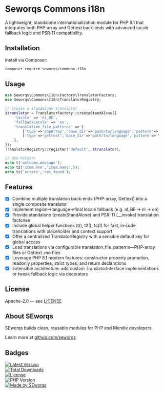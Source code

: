 # Seworqs Commons i18n

A lightweight, standalone internationalization module for PHP 8.1 that integrates both PHP‑array and Gettext back‑ends with advanced locale fallback logic and PSR‑11 compatibility.

## Installation

Install via Composer:

```bash
composer require seworqs/commons-i18n
```

## Usage
```php
use Seworqs\Commons\I18n\Factory\TranslatorFactory;
use Seworqs\Commons\I18n\TranslatorRegistry;

// Create a standalone translator
$translator = TranslatorFactory::createStandAlone([
    'locale' => 'nl_BE',
    'fallbackLocale' => 'en',
    'translation_file_patterns' => [
        ['type'=>'phpArray','base_dir'=>'path/to/language','pattern'=>'%s.php'],
        ['type'=>'gettext','base_dir'=>'path/to/language','pattern'=>'%s.mo'],
    ],
]);
TranslatorRegistry::register('default', $translator);

// Use helpers
echo t('welcome.message');
echo t2('item.one','item.many',5);
echo tc('errors','not_found');
```

## Features
- [X] Combine multiple translation back-ends (PHP-array, Gettext) into a single composite translator
- [X] Implement region→language→final locale fallback (e.g. nl_BE → nl → en)
- [X] Provide standalone (createStandAlone) and PSR-11 (__invoke) translation factories
- [X] Include global helper functions (t(), t2(), tc()) for fast, in‑code translations with placeholder and context support
- [X] Offer a centralized TranslatorRegistry with a sensible default key for global access
- [X] Load translations via configurable translation_file_patterns—PHP-array files or Gettext .mo files
- [X] Leverage PHP 8.1 modern features: constructor property promotion, readonly properties, strict types, and return declarations
- [X] Extensible architecture: add custom TranslatorInterface implementations or tweak fallback logic via decorators

## License

Apache-2.0 — see [LICENSE](./LICENSE)

## About SEworqs

SEworqs builds clean, reusable modules for PHP and Mendix developers.

Learn more at [github.com/seworqs](https://github.com/seworqs)

## Badges

[![Latest Version](https://img.shields.io/packagist/v/seworqs/commons-i18n.svg?style=flat-square)](https://packagist.org/packages/seworqs/commons-i18n)  
[![Total Downloads](https://img.shields.io/packagist/dt/seworqs/commons-i18n.svg?style=flat-square)](https://packagist.org/packages/seworqs/commons-i18n)  
[![License](https://img.shields.io/packagist/l/seworqs/commons-i18n?style=flat-square)](https://packagist.org/packages/seworqs/commons-i18n)  
[![PHP Version](https://img.shields.io/packagist/php-v/seworqs/commons-i18n.svg?style=flat-square)](https://packagist.org/packages/seworqs/commons-i18n)  
[![Made by SEworqs](https://img.shields.io/badge/made%20by-SEworqs-002d74?style=flat-square)](https://github.com/seworqs)

